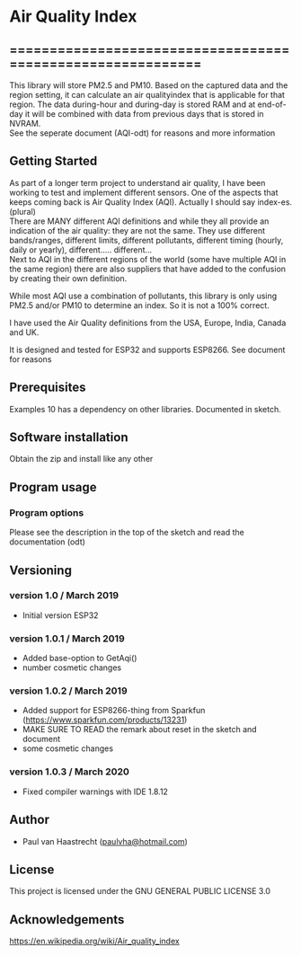 # Air Quality Index

## ===========================================================

This library will store PM2.5 and PM10. Based on the captured data and
the region setting, it can calculate an air qualityindex that is applicable
for that region. The data during-hour and during-day is stored RAM and
at end-of-day it will be combined with data from previous days that is stored in NVRAM.
<br> See the seperate document (AQI-odt) for reasons and more information

## Getting Started

As part of a longer term project to understand air quality, I have been working
to test and implement  different sensors. One of the aspects that keeps coming back
is Air Quality Index (AQI). Actually I should say index-es. (plural)<br>
There are MANY different AQI definitions and while they all provide an
indication of the air quality: they are not the same. They use different
bands/ranges, different limits, different pollutants, different timing
(hourly, daily or yearly), different….. different… <br>
Next to AQI in the different regions of the world (some have multiple AQI
in the same region) there are also suppliers that have added
to the confusion by creating their own definition.

While most AQI use a combination of pollutants, this library is only using
PM2.5 and/or PM10 to determine an index. So it is not a 100% correct.

I have used the Air Quality definitions from the USA, Europe, India, Canada and UK.

It is designed and tested for ESP32 and supports ESP8266. See document for reasons

## Prerequisites
Examples 10 has a dependency on other libraries. Documented in sketch.

## Software installation
Obtain the zip and install like any other

## Program usage
### Program options
Please see the description in the top of the sketch and read the documentation (odt)

## Versioning

### version 1.0 / March 2019
 * Initial version ESP32

### version 1.0.1 / March 2019
 * Added base-option to GetAqi()
 * number cosmetic changes

### version 1.0.2 / March 2019
 * Added support for ESP8266-thing from Sparkfun (https://www.sparkfun.com/products/13231)
 * MAKE SURE TO READ the remark about reset in the sketch and document
 * some cosmetic changes

### version 1.0.3 / March 2020
 * Fixed compiler warnings with IDE 1.8.12

## Author
 * Paul van Haastrecht (paulvha@hotmail.com)

## License
This project is licensed under the GNU GENERAL PUBLIC LICENSE 3.0

## Acknowledgements
https://en.wikipedia.org/wiki/Air_quality_index <br>

